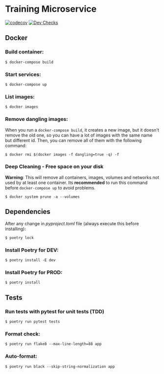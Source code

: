 # Training Microservice

[![codecov](https://codecov.io/gh/fiufit-grupo-4/training-microservice/branch/develop/graph/badge.svg?token=dcyLtBb60x)](https://codecov.io/gh/fiufit-grupo-4/training-microservice) [![Dev Checks](https://github.com/fiufit-grupo-4/training-microservice/actions/workflows/dev-checks.yml/badge.svg)](https://github.com/fiufit-grupo-4/training-microservice/actions/workflows/dev-checks.yml)

## Docker

### Build container:

```$ docker-compose build```

### Start services:

```$ docker-compose up```

### List images:

```$ docker images```

### Remove dangling images: 

When you run a ```docker-compose build```, it creates a new image, but it doesn't remove the old one, so you can have a lot of images with the same name but different id. Then, you can remove all of them with the following command:

```$ docker rmi $(docker images -f dangling=true -q) -f```

### Deep Cleaning - Free space on your disk
**Warning**: This will remove all containers, images, volumes and networks not used by at least one container.
Its **recommended** to run this command before ```docker-compose up``` to avoid problems.

```$ docker system prune -a --volumes```

## Dependencies

After any change in *pyproject.toml* file (always execute this before installing):

```$ poetry lock```

### Install Poetry for DEV:

```$ poetry install -E dev```

### Install Poetry for PROD:

```$ poetry install```

## Tests

### Run tests with pytest for unit tests (TDD)

```$ poetry run pytest tests```

### Format check:

```$ poetry run flake8 --max-line-length=88 app```

### Auto-format:

```$ poetry run black --skip-string-normalization app```
